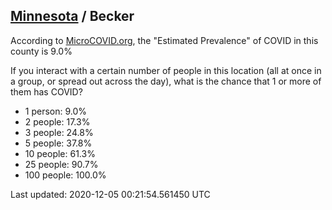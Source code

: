 
## [Minnesota](/united-states/minnesota) / Becker

According to [MicroCOVID.org](http://microcovid.org),
the "Estimated Prevalence" of COVID in this county is 9.0%

If you interact with a certain number of people in this location
(all at once in a group, or spread out across the day), what is the chance that
1 or more of them has COVID?

- 1 person: 9.0%
- 2 people: 17.3%
- 3 people: 24.8%
- 5 people: 37.8%
- 10 people: 61.3%
- 25 people: 90.7%
- 100 people: 100.0%

Last updated: 2020-12-05 00:21:54.561450 UTC
